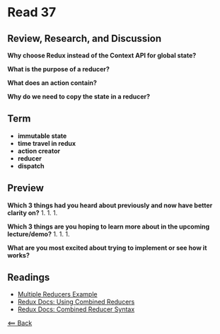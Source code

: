 # Read 37

## Review, Research, and Discussion

**Why choose Redux instead of the Context API for global state?**

**What is the purpose of a reducer?**

**What does an action contain?**

**Why do we need to copy the state in a reducer?**

## Term

- **immutable state**
- **time travel in redux**
- **action creator**
- **reducer**
- **dispatch**

## Preview

**Which 3 things had you heard about previously and now have better clarity on?**
1.
1.
1.

**Which 3 things are you hoping to learn more about in the upcoming lecture/demo?**
1.
1.
1.

**What are you most excited about trying to implement or see how it works?**

## Readings

- [Multiple Reducers Example](https://www.youtube.com/watch?v=gBER4Or86hE)
- [Redux Docs: Using Combined Reducers](https://redux.js.org/recipes/structuring-reducers/using-combinereducers/)
- [Redux Docs: Combined Reducer Syntax](https://redux.js.org/api/combinereducers/)

[<== Back](https://simoneodegard.github.io/reading-notes/)